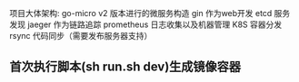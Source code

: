 项目大体架构:
    go-micro v2 版本进行的微服务构造
    gin 作为web开发
    etcd 服务发现
    jaeger 作为链路追踪
    prometheus 日志收集以及机器管理
    K8S 容器分发
    rsync 代码同步（需要发布服务器支持）


## 首次执行脚本(sh run.sh dev)生成镜像容器